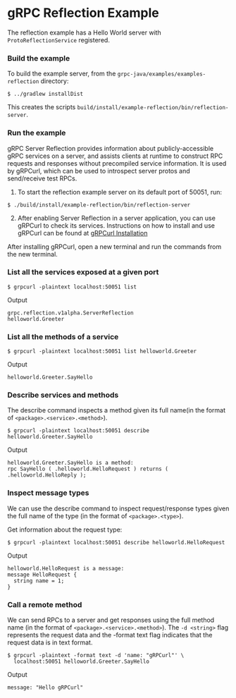 gRPC Reflection Example
================

The reflection example has a Hello World server with `ProtoReflectionService` registered. 

### Build the example

To build the example server, from the `grpc-java/examples/examples-reflection`
directory:
```
$ ../gradlew installDist
```

This creates the scripts `build/install/example-reflection/bin/reflection-server`.

### Run the example

gRPC Server Reflection provides information about publicly-accessible gRPC services on a server,
and assists clients at runtime to construct RPC requests and responses without precompiled
service information. It is used by gRPCurl, which can be used to introspect server protos and
send/receive test RPCs.

1. To start the reflection example server on its default port of 50051, run:
```
$ ./build/install/example-reflection/bin/reflection-server
```

2. After enabling Server Reflection in a server application, you can use gRPCurl to check its
services. Instructions on how to install and use gRPCurl can be found at [gRPCurl Installation](https://github.com/fullstorydev/grpcurl#installation)

After installing gRPCurl, open a new terminal and run the commands from the new terminal.

### List all the services exposed at a given port

  ```
  $ grpcurl -plaintext localhost:50051 list
  ```

Output

  ```
  grpc.reflection.v1alpha.ServerReflection
  helloworld.Greeter
  ```

### List all the methods of a service
  ```
  $ grpcurl -plaintext localhost:50051 list helloworld.Greeter
  ```
Output
  ```
  helloworld.Greeter.SayHello
  ```

### Describe services and methods

The describe command inspects a method given its full name(in the format of 
`<package>.<service>.<method>`).

  ```
$ grpcurl -plaintext localhost:50051 describe helloworld.Greeter.SayHello
  ```

Output

  ```
  helloworld.Greeter.SayHello is a method:
  rpc SayHello ( .helloworld.HelloRequest ) returns ( .helloworld.HelloReply );
  ```

### Inspect message types

We can use the describe command to inspect request/response types given the full name of the type 
(in the format of `<package>.<type>`).

Get information about the request type:

  ```
$ grpcurl -plaintext localhost:50051 describe helloworld.HelloRequest
  ```

Output

  ```
  helloworld.HelloRequest is a message:
  message HelloRequest {
    string name = 1;
  }
  ```

### Call a remote method

We can send RPCs to a server and get responses using the full method name
(in the format of `<package>.<service>.<method>`). The `-d <string>` flag represents the request data
and the -format text flag indicates that the request data is in text format.

  ```
  $ grpcurl -plaintext -format text -d 'name: "gRPCurl"' \
    localhost:50051 helloworld.Greeter.SayHello
  ```

Output

  ```
  message: "Hello gRPCurl"
  ```
